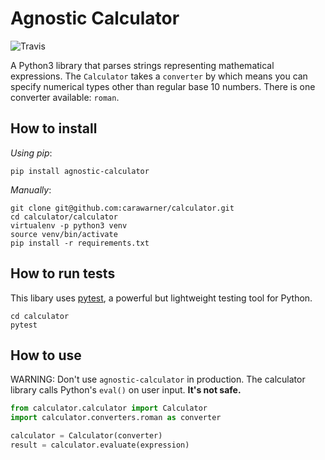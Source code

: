 # Agnostic Calculator

![Travis](https://travis-ci.com/carawarner/agnostic-calculator.svg?branch=master)

A Python3 library that parses strings representing mathematical expressions. The `Calculator` takes a `converter` by which means you can specify numerical types other than regular base 10 numbers. There is one converter available: `roman`.

## How to install

_Using pip_:

```
pip install agnostic-calculator
```

_Manually_:
```
git clone git@github.com:carawarner/calculator.git
cd calculator/calculator
virtualenv -p python3 venv
source venv/bin/activate
pip install -r requirements.txt
```

## How to run tests

This libary uses [pytest](https://docs.pytest.org/en/latest/), a powerful but lightweight testing tool for Python.

```
cd calculator
pytest
```

## How to use

WARNING: Don't use `agnostic-calculator` in production. The calculator library calls Python's `eval()` on user input. **It's not safe.**

```python
from calculator.calculator import Calculator
import calculator.converters.roman as converter

calculator = Calculator(converter)
result = calculator.evaluate(expression)
```


